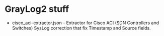 # GrayLog2 stuff

* cisco_aci-extractor.json - Extractor for Cisco ACI (SDN Controllers and Switches) SysLog correction that fix Timestamp and Source fields.
